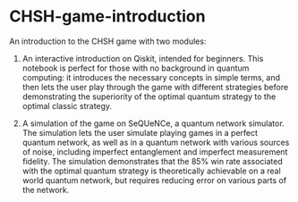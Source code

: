 # CHSH-game-introduction
An introduction to the CHSH game with two modules:

1. An interactive introduction on Qiskit, intended for beginners. This notebook is perfect for those with no background in quantum computing: it introduces the necessary concepts in simple terms, and then lets the user play through the game with different strategies before demonstrating the superiority of the optimal quantum strategy to the optimal classic strategy.

2. A simulation of the game on SeQUeNCe, a quantum network simulator. The simulation lets the user simulate playing games in a perfect quantum network, as well as in a quantum network with various sources of noise, including imperfect entanglement and imperfect measurement fidelity. The simulation demonstrates that the 85% win rate associated with the optimal quantum strategy is theoretically achievable on a real world quantum network, but requires reducing error on various parts of the network.
